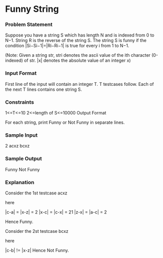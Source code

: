 # Funny String

### Problem Statement
Suppose you have a string S which has length N and is indexed from 0 to N−1. String R is the reverse of the string S. The string S is funny if the condition |Si−Si−1|=|Ri−Ri−1| is true for every i from 1 to N−1.

(Note: Given a string str, stri denotes the ascii value of the ith character (0-indexed) of str. |x| denotes the absolute value of an integer x)

### Input Format

First line of the input will contain an integer T. T testcases follow. Each of the next T lines contains one string S.

### Constraints

1<=T<=10
2<=length of S<=10000
Output Format

For each string, print Funny or Not Funny in separate lines.

### Sample Input

2
acxz
bcxz

### Sample Output

Funny
Not Funny

### Explanation

Consider the 1st testcase acxz

here

|c-a| = |x-z| = 2
|x-c| = |c-x| = 21
|z-x| = |a-c| = 2

Hence Funny.

Consider the 2st testcase bcxz

here

|c-b| != |x-z|
Hence Not Funny.
